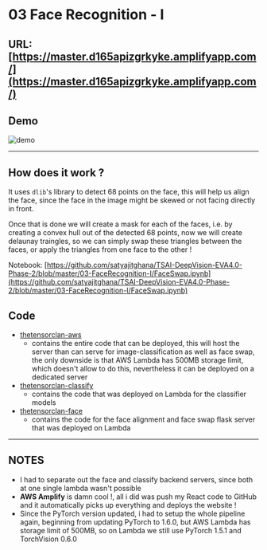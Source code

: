 # 03 Face Recognition - I

## URL: [https://master.d165apizgrkyke.amplifyapp.com/](https://master.d165apizgrkyke.amplifyapp.com/)

## Demo

![demo](demo.gif)

---

## How does it work ?

It uses `dlib`'s library to detect 68 points on the face, this will help us align the face, since the face in the image might be skewed or not facing directly in front.

Once that is done we will create a mask for each of the faces, i.e. by creating a convex hull out of the detected 68 points, now we will create delaunay traingles, so we can simply swap these triangles between the faces, or apply the triangles from one face to the other !

Notebook: [https://github.com/satyajitghana/TSAI-DeepVision-EVA4.0-Phase-2/blob/master/03-FaceRecognition-I/FaceSwap.ipynb](https://github.com/satyajitghana/TSAI-DeepVision-EVA4.0-Phase-2/blob/master/03-FaceRecognition-I/FaceSwap.ipynb)

## Code

-   [thetensorclan-aws](thetensorclan-aws/)
    -   contains the entire code that can be deployed, this will host the server than can serve for image-classification as well as face swap, the only downside is that AWS Lambda has 500MB storage limit, which doesn't allow to do this, nevertheless it can be deployed on a dedicated server
-   [thetensorclan-classify](thetensorclan-classify/)
    -   contains the code that was deployed on Lambda for the classifier models
-   [thetensorclan-face](thetensorclan-face/)
    -   contains the code for the face alignment and face swap flask server that was deployed on Lambda

---

## NOTES

-   I had to separate out the face and classify backend servers, since both at one single lambda wasn't possible
-   **AWS Amplify** is damn cool !, all i did was push my React code to GitHub and it automatically picks up everything and deploys the website !
-   Since the PyTorch version updated, i had to setup the whole pipeline again, beginning from updating PyTorch to 1.6.0, but AWS Lambda has storage limit of 500MB, so on Lambda we still use PyTorch 1.5.1 and TorchVision 0.6.0
